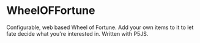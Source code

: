 # WheelOFFortune

Configurable, web based Wheel of Fortune. Add your own items to it to let fate decide what you're interested in.
Written with P5JS.
